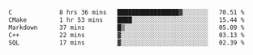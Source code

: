 <!--START_SECTION:waka-->

```txt
C             8 hrs 36 mins   █████████████████▓░░░░░░░   70.51 %
CMake         1 hr 53 mins    ████░░░░░░░░░░░░░░░░░░░░░   15.44 %
Markdown      37 mins         █▒░░░░░░░░░░░░░░░░░░░░░░░   05.09 %
C++           22 mins         ▓░░░░░░░░░░░░░░░░░░░░░░░░   03.13 %
SQL           17 mins         ▓░░░░░░░░░░░░░░░░░░░░░░░░   02.39 %
```

<!--END_SECTION:waka-->
